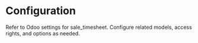 # Configuration

Refer to Odoo settings for sale_timesheet. Configure related models, access rights, and options as needed.
